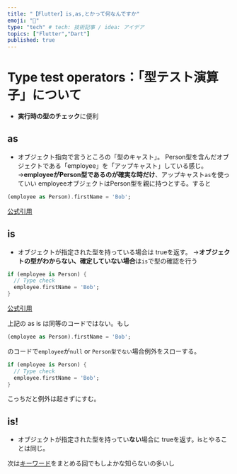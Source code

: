 ```yaml
---
title: "【Flutter】is,as,とかって何なんですか"
emoji: "📌"
type: "tech" # tech: 技術記事 / idea: アイデア
topics: ["Flutter","Dart"]
published: true
---
```

# Type test operators：「型テスト演算子」について
- **実行時の型のチェック**に便利
## as
- オブジェクト指向で言うところの「型のキャスト」。
Person型を含んだオブジェクトである「employee」を「アップキャスト」している感じ。
→**employeeがPerson型であるのが確実な時だけ**、アップキャスト`as`を使っていい
employeeオブジェクトはPerson型を親に持つとする。すると
```dart
(employee as Person).firstName = 'Bob';
```
[公式引用](https://dart.dev/guides/language/language-tour#type-test-operators:~:text=(employee%20as%20Person).firstName%20%3D%20%27Bob%27%3B)

## is
- オブジェクトが指定された型を持っている場合は trueを返す。
→**オブジェクトの型がわからない、確定していない場合**は`is`で型の確認を行う

```dart
if (employee is Person) {
  // Type check
  employee.firstName = 'Bob';
}
```

[公式引用](https://dart.dev/guides/language/language-tour#type-test-operators:~:text=if%20(employee%20is%20Person)%20%7B%0A%20%20//%20Type%20check%0A%20%20employee.firstName%20%3D%20%27Bob%27%3B%0A%7D)

上記の as is は同等のコードではない。もし
```dart
(employee as Person).firstName = 'Bob';
```
のコードで`employee`が`null` or `Person型でない`場合例外をスローする。
```dart
if (employee is Person) {
  // Type check
  employee.firstName = 'Bob';
}
```
こっちだと例外は起きずにすむ。

## is!
- オブジェクトが指定された型を持ってい**ない**場合に trueを返す。isとやることは同じ。

次は[キーワード](https://dart.dev/guides/language/language-tour#keywords)をまとめる回でもしよかな知らないの多いし
